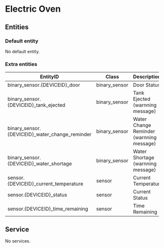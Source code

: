 # Electric Oven

## Entities

### Default entity

No default entity.

### Extra entities

| EntityID                                        | Class         | Description                              |
| ----------------------------------------------- | ------------- | ---------------------------------------- |
| binary_sensor.{DEVICEID}\_door                  | binary_sensor | Door Status                              |
| binary_sensor.{DEVICEID}\_tank_ejected          | binary_sensor | Tank Ejected (warnning message)          |
| binary_sensor.{DEVICEID}\_water_change_reminder | binary_sensor | Water Change Reminder (warnning message) |
| binary_sensor.{DEVICEID}\_water_shortage        | binary_sensor | Water Shortage (warnning message)        |
| sensor.{DEVICEID}\_current_temperature          | sensor        | Current Temperatur                       |
| sensor.{DEVICEID}\_status                       | sensor        | Current Status                           |
| sensor.{DEVICEID}\_time_remaining               | sensor        | Time Remaining                           |

## Service

No services.
